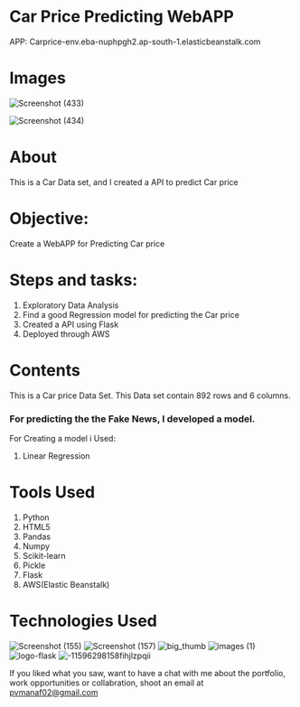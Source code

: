 
# Car Price Predicting WebAPP
 
APP: Carprice-env.eba-nuphpgh2.ap-south-1.elasticbeanstalk.com


# Images
![Screenshot (433)](https://user-images.githubusercontent.com/84491967/152542759-e141ea06-e5e8-4175-ab77-301ecef44a28.png)


![Screenshot (434)](https://user-images.githubusercontent.com/84491967/152542974-8cb4b0a6-fd3c-40c4-986e-d8acc70747f6.png)


# About

This is a Car Data set, and I created a API to predict Car price

# Objective: 
Create a WebAPP for Predicting Car price
# Steps and tasks:
1. Exploratory Data Analysis
2. Find a good Regression model for predicting the Car price
3. Created a API using Flask
4. Deployed through AWS




# Contents
This is a Car price Data Set. This Data set contain 892 rows and 6 columns.

### For predicting the the Fake News, I developed a model.

For Creating a model i Used:

1. Linear Regression



# Tools Used

1) Python
2) HTML5
3) Pandas
4) Numpy
5) Scikit-learn
6) Pickle
7) Flask
8) AWS(Elastic Beanstalk)





# Technologies Used
![Screenshot (155)](https://user-images.githubusercontent.com/84491967/139635128-5ac86cca-3de3-483e-9ba2-d0de52da5e49.png)
![Screenshot (157)](https://user-images.githubusercontent.com/84491967/140642806-d77b4a89-7c81-4fd7-83da-2c1f694212f6.png)
![big_thumb](https://user-images.githubusercontent.com/84491967/168413668-b894f145-b615-4597-b110-a8801788cfcf.jpg)
![images (1)](https://user-images.githubusercontent.com/84491967/168414158-c709e329-e809-4584-974f-510eaf0f0d9d.jpg)
![logo-flask](https://user-images.githubusercontent.com/84491967/168413929-106a658d-ef3b-4aa4-adbd-83069a80ecd8.png)
![-11596298158fihjlzpqii](https://user-images.githubusercontent.com/84491967/168414773-c5091f93-2948-457d-bcfe-ced5232a7b76.png)




If you liked what you saw, want to have a chat with me about the portfolio, work opportunities or collabration, shoot an email at pvmanaf02@gmail.com

